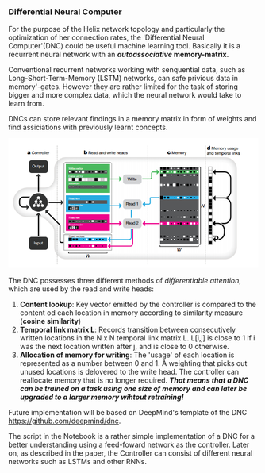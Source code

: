 ### Differential Neural Computer
For the purpose of the Helix network topology and particularly the optimization of her connection rates, the 'Differential Neural Computer'(DNC) could be useful machine learning tool.
Basically it is a recurrent neural network with an  ***autoassociative* memory-matrix.**

Conventional recurrent networks working with senquential data, such as Long-Short-Term-Memory (LSTM) networks, can safe privious data in memory'-gates. However they are rather limited for the task of storing bigger and more complex data, which the neural network would take to learn from.

DNCs can store relevant findings in a memory matrix in form of weights and find assiciations with previously learnt concepts.

![DNC architecture](images/DNC.png)

The DNC possesses three different methods of *differentiable attention*, which are used by the read and write heads:
1.  **Content lookup**:  Key vector emitted by the controller is compared to the content od each location in memory according to similarity measure (**cosine similarity**)
2. **Temporal link matrix L**: Records transition between consecutively written locations in the N x N temporal link matrix L. L[i,j] is close to 1 if i was the next location written after j, and is close to 0 otherwise.
3. **Allocation of memory for writing**: The 'usage' of each location is represented as a number between 0 and 1. A weighting that picks out unused locations is delovered to the write head. The controller can reallocate memory that is no longer required. ***That means that a DNC can be trained on a task using one size of memory and can later be upgraded to a larger memory wihtout retraining!***

Future implementation will be based on DeepMind's template of the DNC https://github.com/deepmind/dnc.

The script in the Notebook is a rather simple implementation of a DNC for a better understanding using a feed-foward network as the controller. Later on, as described in the paper, the Controller can consist of different neural networks such as LSTMs and other RNNs.
